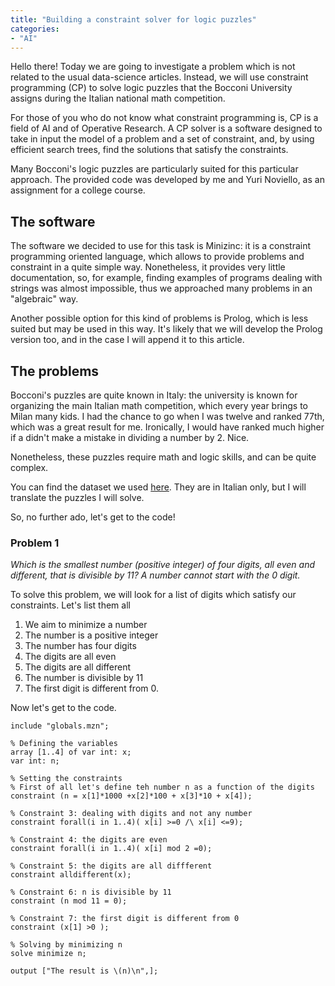 ```yaml
---
title: "Building a constraint solver for logic puzzles"
categories:
- "AI"
---
```


Hello there! Today we are going to investigate a problem which is not related to the usual data-science articles. Instead, we will use constraint programming (CP) to solve logic puzzles that the Bocconi University assigns during the Italian national math competition.

For those of you who do not know what constraint programming is, CP is a field of AI and of Operative Research. A CP solver is a software designed to take in input the model of a problem and a set of constraint, and, by using efficient search trees, find the solutions that satisfy the constraints.

Many Bocconi's logic puzzles are particularly suited for this particular approach. The provided code was developed by me and Yuri Noviello, as an assignment for a college course.

## The software

The software we decided to use for this task is Minizinc: it is a constraint programming oriented language, which allows to provide problems and constraint in a quite simple way.
Nonetheless, it provides very little documentation, so, for example, finding examples of programs dealing with strings was almost impossible, thus we approached many problems in an "algebraic" way.

Another possible option for this kind of problems is Prolog, which is less suited but may be used in this way. It's likely that we will develop the Prolog version too, and in the case I will append it to this article.

## The problems

Bocconi's puzzles are quite known in Italy: the university is known for organizing the main Italian math competition, which every year brings to Milan many kids. I had the chance to go when I was twelve and ranked 77th, which was a great result for me. Ironically, I would have ranked much higher if a didn't make a mistake in dividing a number by 2. Nice.

Nonetheless, these puzzles require math and logic skills, and can be quite complex.

You can find the dataset we used [here](https://giochimatematici.unibocconi.it/images/autunno/2021/practiceq.pdf). They are in Italian only, but I will translate the puzzles I will solve.

So, no further ado, let's get to the code!

### Problem 1

*Which is the smallest number (positive integer) of four digits, all even and different, that is divisible by 11? A number cannot start with the 0 digit.*

To solve this problem, we will look for a list of digits which satisfy our constraints. Let's list them all

1. We aim to minimize a number
2. The number is a positive integer
3. The number has four digits
4. The digits are all even
5. The digits are all different
6. The number is divisible by 11
7. The first digit is different from 0.

Now let's get to the code.

```Minizinc
include "globals.mzn";

% Defining the variables
array [1..4] of var int: x;
var int: n;

% Setting the constraints
% First of all let's define teh number n as a function of the digits
constraint (n = x[1]*1000 +x[2]*100 + x[3]*10 + x[4]);

% Constraint 3: dealing with digits and not any number
constraint forall(i in 1..4)( x[i] >=0 /\ x[i] <=9);

% Constraint 4: the digits are even
constraint forall(i in 1..4)( x[i] mod 2 =0);

% Constraint 5: the digits are all diffferent
constraint alldifferent(x);

% Constraint 6: n is divisible by 11
constraint (n mod 11 = 0); 

% Constraint 7: the first digit is different from 0
constraint (x[1] >0 );

% Solving by minimizing n
solve minimize n;

output ["The result is \(n)\n",];

```
